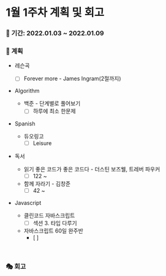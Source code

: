 # 1월 1주차 계획 및 회고

### 📆 기간: 2022.01.03 ~ 2022.01.09

### 📑 계획

- 레슨곡

  - [ ] Forever more - James Ingram(2절까지)
- Algorithm

  - 백준 - 단계별로 풀어보기
    - [ ] 하루에 최소 한문제
- Spanish
  - 듀오링고
    - [ ] Leisure
- 독서
  - 읽기 좋은 코드가 좋은 코드다 - 더스틴 보즈웰, 트레버 파우커
    - [ ] 122 ~
  - 함께 자라기 - 김창준
    - [ ] 42 ~
- Javascript
  - 클린코드 자바스크립트
    - [ ] 섹션 3. 타입 다루기
  - 자바스크립트 60일 완주반
    - [ ] 

<br/>

### 🎭 회고

